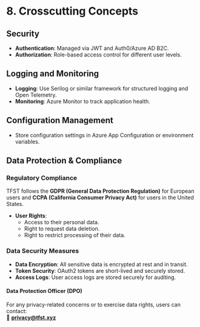 # 8. Crosscutting Concepts

## Security
- **Authentication**: Managed via JWT and Auth0/Azure AD B2C.
- **Authorization**: Role-based access control for different user levels.

## Logging and Monitoring
- **Logging**: Use Serilog or similar framework for structured logging and Open Telemetry.
- **Monitoring**: Azure Monitor to track application health.

## Configuration Management
- Store configuration settings in Azure App Configuration or environment variables.

## Data Protection & Compliance

### **Regulatory Compliance**
TFST follows the **GDPR (General Data Protection Regulation)** for European users and **CCPA (California Consumer Privacy Act)** for users in the United States.

- **User Rights**:
  - Access to their personal data.
  - Right to request data deletion.
  - Right to restrict processing of their data.

### **Data Security Measures**
- **Data Encryption**: All sensitive data is encrypted at rest and in transit.
- **Token Security**: OAuth2 tokens are short-lived and securely stored.
- **Access Logs**: User access logs are stored securely for auditing.

#### **Data Protection Officer (DPO)**
For any privacy-related concerns or to exercise data rights, users can contact:  
📧 **privacy@tfst.xyz**

